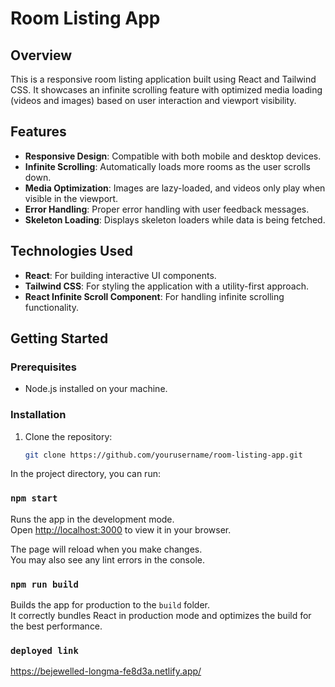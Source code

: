 # Room Listing App

## Overview

This is a responsive room listing application built using React and Tailwind CSS. It showcases an infinite scrolling feature with optimized media loading (videos and images) based on user interaction and viewport visibility.

## Features

- **Responsive Design**: Compatible with both mobile and desktop devices.
- **Infinite Scrolling**: Automatically loads more rooms as the user scrolls down.
- **Media Optimization**: Images are lazy-loaded, and videos only play when visible in the viewport.
- **Error Handling**: Proper error handling with user feedback messages.
- **Skeleton Loading**: Displays skeleton loaders while data is being fetched.

## Technologies Used

- **React**: For building interactive UI components.
- **Tailwind CSS**: For styling the application with a utility-first approach.
- **React Infinite Scroll Component**: For handling infinite scrolling functionality.

## Getting Started

### Prerequisites

- Node.js installed on your machine.

### Installation

1. Clone the repository:
   ```bash
   git clone https://github.com/yourusername/room-listing-app.git
   ```

In the project directory, you can run:

### `npm start`

Runs the app in the development mode.\
Open [http://localhost:3000](http://localhost:3000) to view it in your browser.

The page will reload when you make changes.\
You may also see any lint errors in the console.

### `npm run build`

Builds the app for production to the `build` folder.\
It correctly bundles React in production mode and optimizes the build for the best performance.

### `deployed link`

https://bejewelled-longma-fe8d3a.netlify.app/
